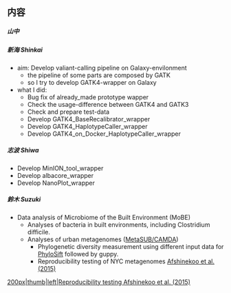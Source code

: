 
内容
----

##### 山中

##### 新海 Shinkai

-   aim: Develop valiant-calling pipeline on Galaxy-envilonment
    -   the pipeline of some parts are composed by GATK
    -   so I try to develop GATK4-wrapper on Galaxy
-   what I did:
    -   Bug fix of already_made prototype wapper
    -   Check the usage-difference between GATK4 and GATK3
    -   Check and prepare test-data
    -   Develop GATK4_BaseRecalibrator_wrapper
    -   Develop GATK4_HaplotypeCaller_wrapper
    -   Develop GATK4_on_Docker_HaplotypeCaller_wrapper

##### 志波 Shiwa

-   Develop MinION_tool_wrapper
-   Develop albacore_wrapper
-   Develop NanoPlot_wrapper

##### 鈴木 Suzuki

-   Data analysis of Microbiome of the Built Environment (MoBE)
    -   Analyses of bacteria in built environments, including Clostridium difficile.
    -   Analyses of urban metagenomes ([MetaSUB/CAMDA](https://github.com/haruosuz/metasub#camda))
        -   Phylogenetic diversity measurement using different input data for [PhyloSift](https://github.com/gjospin/PhyloSift) followed by guppy.
        -   Reproducibility testing of NYC metagenomes [Afshinekoo et al. (2015)](https://www.ncbi.nlm.nih.gov/pubmed/26594662)

[200px|thumb|left|Reproducibility testing Afshinekoo et al. (2015)](/File:Talk_2017-09-15.ppt_p9.jpg "wikilink")